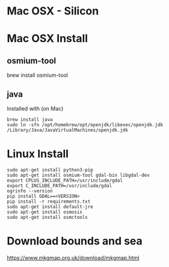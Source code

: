 # Mac OSX - Silicon


# Mac OSX Install

## osmium-tool

brew install osmium-tool

## java

Installed with (on Mac)
```shell
brew install java
sudo ln -sfn /opt/homebrew/opt/openjdk/libexec/openjdk.jdk /Library/Java/JavaVirtualMachines/openjdk.jdk
```

# Linux Install

```commandline
sudo apt-get install python3-pip
sudo apt-get install osmium-tool gdal-bin libgdal-dev
export CPLUS_INCLUDE_PATH=/usr/include/gdal
export C_INCLUDE_PATH=/usr/include/gdal
ogrinfo --version
pip install GDAL==<VERSION>
pip install -r requirements.txt
sudo apt-get install default-jre
sudo apt-get install osmosis
sudo apt-get install osmctools
```

# Download bounds and sea

https://www.mkgmap.org.uk/download/mkgmap.html